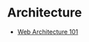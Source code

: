 # Architecture

* [Web Architecture 101](https://engineering.videoblocks.com/web-architecture-101-a3224e126947)